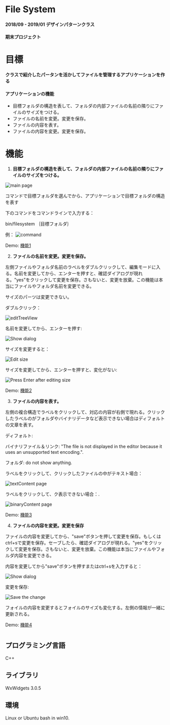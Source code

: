 # File System
#### 2018/09 - 2019/01  デザインパターンクラス
#### 期末プロジェクト

# 目標
#### クラスで紹介したパータンを活かしてファイルを管理するアプリケーションを作る

####  アプリケーションの機能
   * 目標フォルダの構造を表して、フォルダの内部ファイルの名前の隣りにファイルのサイズをつける。
   * ファイルの名前を変更。変更を保存。
   * ファイルの内容を表す。
   * ファイルの内容を変更。変更を保存。

# 機能
1. **目標フォルダの構造を表して、フォルダの内部ファイルの名前の隣りにファイルのサイズをつける。**

![main page](/image/mainpage.png)


コマンドで目標フォルダを選んでから、アプリケーションで目標フォルダの構造を表す

下のコマンドをコマンドラインで入力する：

 bin/filesystem ｛目標フォルダ｝

例：
 ![command](/image/command.PNG)

Demo:
 [機能1](https://drive.google.com/file/d/1HJukDp3vXKt0IG05xKubMKE-XEyXnKua/view?usp=sharing)

2. **ファイルの名前を変更。変更を保存。**

左側ファイルやフォルダ名前のラベルをダブルクリックして、編集モードに入る。名前を変更してから、エンターを押すと、確認ダイアログが現れる。"yes"をクリックして変更を保存。さもないと、変更を放棄。この機能は本当にファイルやフォルダ名前を変更できる。

サイズのパーツは変更できない。

ダブルクリック：

 ![editTreeView](/image/editTreeView.png)

名前を変更してから、エンターを押す:

 ![Show dialog](/image/editTreeViewDialog.png)

サイズを変更すると：

 ![Edit size](/image/editSize.png)

サイズを変更してから、エンターを押すと、変化がない:

 ![Press `Enter` after editing size](/image/pressEnterAfterEditSize.png)

  Demo:
 [機能2](https://drive.google.com/file/d/1zJ2_eUUdu8mF-y0UMB2YE2a90CcmYhzz/view?usp=sharing)

3. **ファイルの内容を表す。**

左側の複合構造でラベルをクリックして、対応の内容が右側で現れる。クリックしたラベルのがフォルダやバイナリデータなど表示できない場合はディフォルトの文章を表す。

ディフォルト:

バイナリファイル＆リンク: "The file is not displayed in the editor because it uses an unsupported text encoding.".

フォルダ: do not show anything.

ラベルをクリックして、クリックしたファイルの中がテキスト場合：

 ![textContent page](/image/editViewShowTextfile.png)

ラベルをクリックして、ク表示できない場合：.

 ![binaryContent page](/image/editViewShowBinaryfileDefaultValue.png)

 Demo:
 [機能3](https://drive.google.com/file/d/1FhPhdp2hPRkcRN5gqjWMEMui4vtbp9JY/view?usp=sharing)

4. **ファイルの内容を変更。変更を保存**

  ファイルの内容を変更してから、"save"ボタンを押して変更を保存。もしくはctrl+sで変更を保存。セーブしたら、確認ダイアログが現れる。"yes"をクリックして変更を保存。さもないと、変更を放棄。この機能は本当にファイルやフォルダ内容を変更できる。

  内容を変更してから"save"ボタンを押すまたはctrl+sを入力すると：

  ![Show dialog](/image/editEditViewDialog.png)

  変更を保存:

  ![Save the change](/image/SaveEditView.png)

  フォイルの内容を変更するとフォイルのサイズも変化する。左側の情報が一緒に更新される。

 Demo:
 [機能4](https://drive.google.com/file/d/11sYX52X-NHpEnJR7U2_uvKJG5rqMBJXp/view?usp=sharing)

#

## プログラミング言語
C++
## ライブラリ
WxWidgets 3.0.5
## 環境
Linux or Ubuntu bash in win10.
